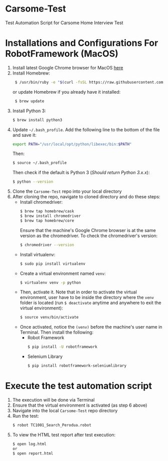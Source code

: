 # Carsome-Test
Test Automation Script for Carsome Home Interview Test

# Installations and Configurations For RobotFramework (MacOS)

1. Install latest Google Chrome browser for MacOS [here](https://www.google.com/chrome/)
2. Install Homebrew:
   ```bash
    $ /usr/bin/ruby -e "$(curl -fsSL https://raw.githubusercontent.com/Homebrew/install/master/install)"
   ```
   or update Homebrew if you already have it installed:
   ```bash
    $ brew update
   ```
3. Install Python 3:
   ```bash
   $ brew install python3
   ```
4. Update `~/.bash_profile`. Add the following line to the bottom of the file and save it:
   ```bash
   export PATH="/usr/local/opt/python/libexec/bin:$PATH"
   ```
   Then:
   ```bash
   $ source ~/.bash_profile
   ```
   Then check if the default is Python 3 (*Should return Python 3.x.x*):
   ```bash
   $ python --version
   ```
5. Clone the `Carsome-Test` repo into your local directory
6. After cloning the repo, navigate to cloned directory and do these steps:
   - Install chromedriver:
     ```bash
     $ brew tap homebrew/cask
     $ brew install chromedriver
     $ brew tap homebrew/core
     ```
     Ensure that the machine's Google Chrome browser is at the same version as the chromedriver. To check the chromedriver's version:
     ```bash
     $ chromedriver --version
     ```
   - Install virtualenv:
     ```bash
     $ sudo pip install virtualenv
     ```
   - Create a virtual environment named `venv`:
     ```bash
     $ virtualenv venv -p python
     ```
   - Then, activate it. Note that in order to activate the virtual environment, user have to be inside the directory where the `venv` folder is located 
     (run `$ deactivate` anytime and anywhere to exit the virtual environment):
     ```bash
     $ source venv/bin/activate
     ```
   - Once activated, notice the `(venv)` before the machine's user name in Terminal. Then install the following:
     - Robot Framework
       ```bash
       $ pip install -U robotframework
       ```
     - Selenium Library
       ```bash
       $ pip install robotframework-seleniumlibrary
       ```
# Execute the test automation script
1. The execution will be done via Terminal
2. Ensure that the virtual environment is activated (as step 6 above)
3. Navigate into the local `Carsome-Test` repo directory
4. Run the test:
   ```bash
   $ robot TC1001_Search_Perodua.robot
   ```
5. To view the HTML test report after test execution:
   ```bash
   $ open log.html
   or
   $ open report.html
   ```
